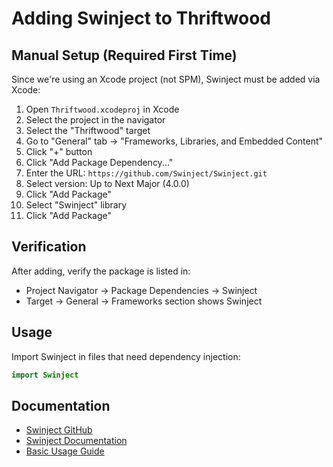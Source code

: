 # Adding Swinject to Thriftwood

## Manual Setup (Required First Time)

Since we're using an Xcode project (not SPM), Swinject must be added via Xcode:

1. Open `Thriftwood.xcodeproj` in Xcode
2. Select the project in the navigator
3. Select the "Thriftwood" target
4. Go to "General" tab → "Frameworks, Libraries, and Embedded Content"
5. Click "+" button
6. Click "Add Package Dependency..."
7. Enter the URL: `https://github.com/Swinject/Swinject.git`
8. Select version: Up to Next Major (4.0.0)
9. Click "Add Package"
10. Select "Swinject" library
11. Click "Add Package"

## Verification

After adding, verify the package is listed in:

- Project Navigator → Package Dependencies → Swinject
- Target → General → Frameworks section shows Swinject

## Usage

Import Swinject in files that need dependency injection:

```swift
import Swinject
```

## Documentation

- [Swinject GitHub](https://github.com/Swinject/Swinject)
- [Swinject Documentation](https://github.com/Swinject/Swinject/tree/master/Documentation)
- [Basic Usage Guide](https://github.com/Swinject/Swinject/blob/master/Documentation/DIContainer.md)
